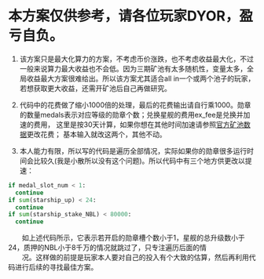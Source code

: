 # 本方案仅供参考，请各位玩家DYOR，盈亏自负。
1. 该方案只是最大化算力的方案，不考虑币价涨跌，也不考虑收益最大化，不过一般来说算力最大收益也不会低。因为三期矿池有太多随机性，变量太多，全局收益最大方案很难给出。所以该方案尤其适合all in一个或两个池子的玩家，若想获取更大收益，还需开矿池后自己再做研究。

2. 代码中的花费做了缩小1000倍的处理，最后的花费输出请自行乘1000。勋章的数量medals表示对应等级的勋章个数；兑换星舰的费用ex_fee是兑换并加速的费用，
这里是按30天计算，如果你想在其他时间加速请参照[官方矿池数据](https://medium.com/@NebulaRevelation/三期矿池数据汇总-b0d507689b8c)更改花费；
基本输入就改这两个，其他不动。

3. 本人能力有限，所以写的代码是遍历全部情况，实际如果你的勋章很多运行时间会比较久(我是小散所以没有这个问题)。所以代码中有三个地方供更改以提速：
```python
if medal_slot_num < 1:
  continue
if sum(starship_up) < 24:
  continue
if sum(starship_stake_NBL) < 80000:
  continue
```
&emsp;&emsp;如上述代码所示，它表示若开启的勋章槽个数小于1，星舰的总升级数小于24，质押的NBL小于8千万的情况就跳过了，只专注遍历后面的情  
&emsp;&emsp;况。这样做的前提是玩家本人要对自己的投入有个大致的估算，然后再利用代码进行后续的寻找最佳方案。
